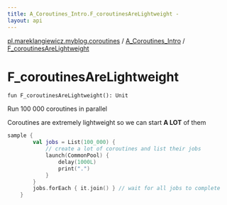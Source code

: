 ```yaml
---
title: A_Coroutines_Intro.F_coroutinesAreLightweight - 
layout: api
---
```


<div class='api-docs-breadcrumbs'><a href="../index.html">pl.mareklangiewicz.myblog.coroutines</a> / <a href="index.html">A_Coroutines_Intro</a> / <a href=".">F_coroutinesAreLightweight</a></div>

# F_coroutinesAreLightweight

<div class="signature"><code><span class="keyword">fun </span><span class="identifier">F_coroutinesAreLightweight</span><span class="symbol">(</span><span class="symbol">)</span><span class="symbol">: </span><span class="identifier">Unit</span></code></div>

Run 100 000 coroutines in parallel

Coroutines are extremely lightweight so we can start **A LOT** of them

``` kotlin
sample {
        val jobs = List(100_000) {
            // create a lot of coroutines and list their jobs
            launch(CommonPool) {
                delay(1000L)
                print(".")
            }
        }
        jobs.forEach { it.join() } // wait for all jobs to complete
    }
```

